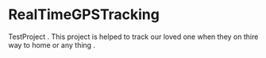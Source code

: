 # RealTimeGPSTracking
TestProject . This project is helped to track our loved one  when they on thire way to home or any thing .
